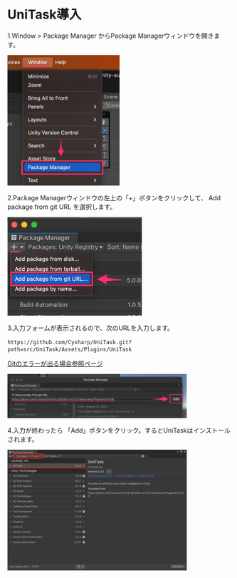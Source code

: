 # UniTask導入

1.Window > Package Manager からPackage Managerウィンドウを開きます。

<img src="images/0_1.png" width="50%" alt="" title="">

<br>


2.Package Managerウィンドウの左上の「+」ボタンをクリックして、 Add package from git URL を選択します。

<img src="images/0_2.png" width="60%" alt="" title="">

<br>

3.入力フォームが表示されるので、次のURLを入力します。

```
https://github.com/Cysharp/UniTask.git?path=src/UniTask/Assets/Plugins/UniTask
```




<a href="https://www.hanachiru-blog.com/entry/2021/05/24/120000" target="_blank">Gitのエラーが出る場合参照ページ</a>



<img src="images/0_3.png" width="80%" alt="" title="">

<br>

4.入力が終わったら 「Add」ボタンをクリック。するとUniTaskはインストールされます。

<img src="images/0_4.png" width="80%" alt="" title="">

<br>